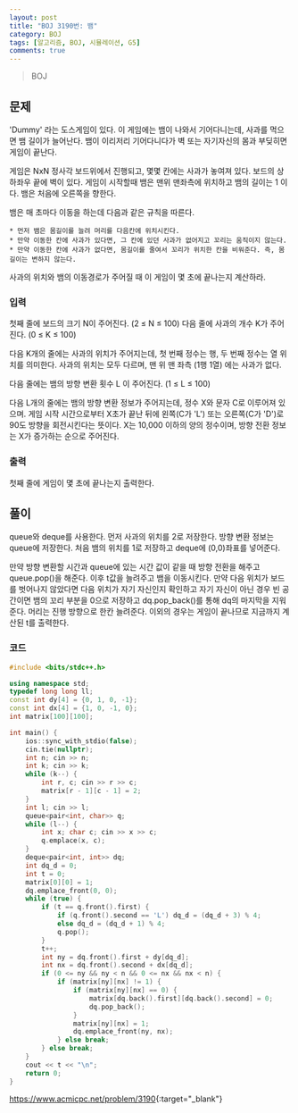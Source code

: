 ```yaml
---
layout: post
title: "BOJ 3190번: 뱀"
category: BOJ
tags: [알고리즘, BOJ, 시뮬레이션, G5]
comments: true
---
```


> BOJ

## 문제
'Dummy' 라는 도스게임이 있다. 이 게임에는 뱀이 나와서 기어다니는데, 사과를 먹으면 뱀 길이가 늘어난다. 뱀이 이리저리 기어다니다가 벽 또는 자기자신의 몸과 부딪히면 게임이 끝난다.

게임은 NxN 정사각 보드위에서 진행되고, 몇몇 칸에는 사과가 놓여져 있다. 보드의 상하좌우 끝에 벽이 있다. 게임이 시작할때 뱀은 맨위 맨좌측에 위치하고 뱀의 길이는 1 이다. 뱀은 처음에 오른쪽을 향한다.

뱀은 매 초마다 이동을 하는데 다음과 같은 규칙을 따른다.

	* 먼저 뱀은 몸길이를 늘려 머리를 다음칸에 위치시킨다.
	* 만약 이동한 칸에 사과가 있다면, 그 칸에 있던 사과가 없어지고 꼬리는 움직이지 않는다.
	* 만약 이동한 칸에 사과가 없다면, 몸길이를 줄여서 꼬리가 위치한 칸을 비워준다. 즉, 몸길이는 변하지 않는다.

사과의 위치와 뱀의 이동경로가 주어질 때 이 게임이 몇 초에 끝나는지 계산하라.

### 입력
첫째 줄에 보드의 크기 N이 주어진다. (2 ≤ N ≤ 100) 다음 줄에 사과의 개수 K가 주어진다. (0 ≤ K ≤ 100)

다음 K개의 줄에는 사과의 위치가 주어지는데, 첫 번째 정수는 행, 두 번째 정수는 열 위치를 의미한다. 사과의 위치는 모두 다르며, 맨 위 맨 좌측 (1행 1열) 에는 사과가 없다.

다음 줄에는 뱀의 방향 변환 횟수 L 이 주어진다. (1 ≤ L ≤ 100)

다음 L개의 줄에는 뱀의 방향 변환 정보가 주어지는데,  정수 X와 문자 C로 이루어져 있으며. 게임 시작 시간으로부터 X초가 끝난 뒤에 왼쪽(C가 'L') 또는 오른쪽(C가 'D')로 90도 방향을 회전시킨다는 뜻이다. X는 10,000 이하의 양의 정수이며, 방향 전환 정보는 X가 증가하는 순으로 주어진다.

### 출력
첫째 줄에 게임이 몇 초에 끝나는지 출력한다.

## 풀이
queue와 deque를 사용한다. 먼저 사과의 위치를 2로 저장한다. 방향 변환 정보는 queue에 저장한다. 처음 뱀의 위치를 1로 저장하고 deque에 (0,0)좌표를 넣어준다.

만약 방향 변환할 시간과 queue에 있는 시간 값이 같을 때 방향 전환을 해주고 queue.pop()을 해준다. 이후 t값을 늘려주고 뱀을 이동시킨다. 만약 다음 위치가 보드를 벗어나지 않았다면 다음 위치가 자기 자신인지 확인하고 자기 자신이 아닌 경우 빈 공간이면 뱀의 꼬리 부분을 0으로 저장하고 dq.pop_back()를 통해 dq의 마지막을 지워준다. 머리는 진행 방향으로 한칸 늘려준다. 이외의 경우는 게임이 끝나므로 지금까지 계산된 t를 출력한다.

### 코드
```c++
#include <bits/stdc++.h>

using namespace std;
typedef long long ll;
const int dy[4] = {0, 1, 0, -1};
const int dx[4] = {1, 0, -1, 0};
int matrix[100][100];

int main() {
    ios::sync_with_stdio(false);
    cin.tie(nullptr);
    int n; cin >> n;
    int k; cin >> k;
    while (k--) {
        int r, c; cin >> r >> c;
        matrix[r - 1][c - 1] = 2;
    }
    int l; cin >> l;
    queue<pair<int, char>> q;
    while (l--) {
        int x; char c; cin >> x >> c;
        q.emplace(x, c);
    }
    deque<pair<int, int>> dq;
    int dq_d = 0;
    int t = 0;
    matrix[0][0] = 1;
    dq.emplace_front(0, 0);
    while (true) {
        if (t == q.front().first) {
            if (q.front().second == 'L') dq_d = (dq_d + 3) % 4;
            else dq_d = (dq_d + 1) % 4;
            q.pop();
        }
        t++;
        int ny = dq.front().first + dy[dq_d];
        int nx = dq.front().second + dx[dq_d];
        if (0 <= ny && ny < n && 0 <= nx && nx < n) {
            if (matrix[ny][nx] != 1) {
                if (matrix[ny][nx] == 0) {
                    matrix[dq.back().first][dq.back().second] = 0;
                    dq.pop_back();
                }
                matrix[ny][nx] = 1;
                dq.emplace_front(ny, nx);
            } else break;
        } else break;
    }
    cout << t << "\n";
    return 0;
}

```

<https://www.acmicpc.net/problem/3190>{:target="_blank"}

